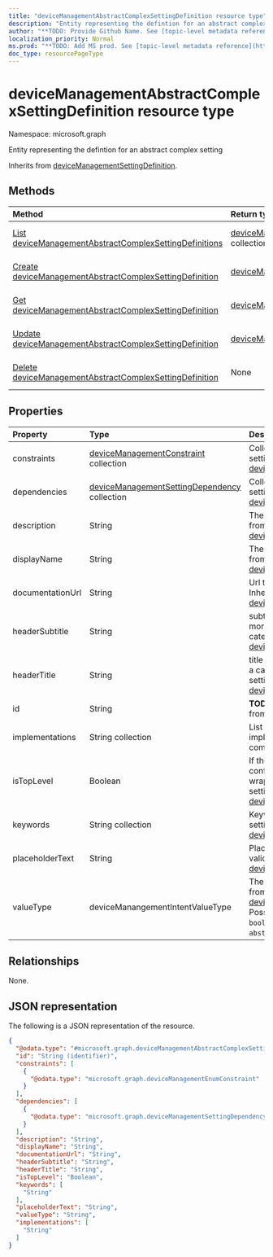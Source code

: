 ```yaml
---
title: "deviceManagementAbstractComplexSettingDefinition resource type"
description: "Entity representing the defintion for an abstract complex setting"
author: "**TODO: Provide Github Name. See [topic-level metadata reference](https://msgo.azurewebsites.net/add/document/guidelines/metadata.html#topic-level-metadata)**"
localization_priority: Normal
ms.prod: "**TODO: Add MS prod. See [topic-level metadata reference](https://msgo.azurewebsites.net/add/document/guidelines/metadata.html#topic-level-metadata)**"
doc_type: resourcePageType
---
```


# deviceManagementAbstractComplexSettingDefinition resource type

Namespace: microsoft.graph



Entity representing the defintion for an abstract complex setting


Inherits from [deviceManagementSettingDefinition](../resources/devicemanagementsettingdefinition.md).

## Methods
|Method|Return type|Description|
|:---|:---|:---|
|[List deviceManagementAbstractComplexSettingDefinitions](../api/devicemanagementabstractcomplexsettingdefinition-list.md)|[deviceManagementAbstractComplexSettingDefinition](../resources/devicemanagementabstractcomplexsettingdefinition.md) collection|Get a list of the [deviceManagementAbstractComplexSettingDefinition](../resources/devicemanagementabstractcomplexsettingdefinition.md) objects and their properties.|
|[Create deviceManagementAbstractComplexSettingDefinition](../api/devicemanagementabstractcomplexsettingdefinition-create.md)|[deviceManagementAbstractComplexSettingDefinition](../resources/devicemanagementabstractcomplexsettingdefinition.md)|Create a new [deviceManagementAbstractComplexSettingDefinition](../resources/devicemanagementabstractcomplexsettingdefinition.md) object.|
|[Get deviceManagementAbstractComplexSettingDefinition](../api/devicemanagementabstractcomplexsettingdefinition-get.md)|[deviceManagementAbstractComplexSettingDefinition](../resources/devicemanagementabstractcomplexsettingdefinition.md)|Read the properties and relationships of a [deviceManagementAbstractComplexSettingDefinition](../resources/devicemanagementabstractcomplexsettingdefinition.md) object.|
|[Update deviceManagementAbstractComplexSettingDefinition](../api/devicemanagementabstractcomplexsettingdefinition-update.md)|[deviceManagementAbstractComplexSettingDefinition](../resources/devicemanagementabstractcomplexsettingdefinition.md)|Update the properties of a [deviceManagementAbstractComplexSettingDefinition](../resources/devicemanagementabstractcomplexsettingdefinition.md) object.|
|[Delete deviceManagementAbstractComplexSettingDefinition](../api/devicemanagementabstractcomplexsettingdefinition-delete.md)|None|Deletes a [deviceManagementAbstractComplexSettingDefinition](../resources/devicemanagementabstractcomplexsettingdefinition.md) object.|

## Properties
|Property|Type|Description|
|:---|:---|:---|
|constraints|[deviceManagementConstraint](../resources/devicemanagementconstraint.md) collection|Collection of constraints for the setting value Inherited from [deviceManagementSettingDefinition](../resources/devicemanagementsettingdefinition.md)|
|dependencies|[deviceManagementSettingDependency](../resources/devicemanagementsettingdependency.md) collection|Collection of dependencies on other settings Inherited from [deviceManagementSettingDefinition](../resources/devicemanagementsettingdefinition.md)|
|description|String|The setting's description Inherited from [deviceManagementSettingDefinition](../resources/devicemanagementsettingdefinition.md)|
|displayName|String|The setting's display name Inherited from [deviceManagementSettingDefinition](../resources/devicemanagementsettingdefinition.md)|
|documentationUrl|String|Url to setting documentation Inherited from [deviceManagementSettingDefinition](../resources/devicemanagementsettingdefinition.md)|
|headerSubtitle|String|subtitle of the setting header for more details about the category/section Inherited from [deviceManagementSettingDefinition](../resources/devicemanagementsettingdefinition.md)|
|headerTitle|String|title of the setting header represents a category/section of a setting/settings Inherited from [deviceManagementSettingDefinition](../resources/devicemanagementsettingdefinition.md)|
|id|String|**TODO: Add Description** Inherited from [entity](../resources/entity.md)|
|implementations|String collection|List of definition IDs for all possible implementations of this abstract complex setting|
|isTopLevel|Boolean|If the setting is top level, it can be configured without the need to be wrapped in a collection or complex setting Inherited from [deviceManagementSettingDefinition](../resources/devicemanagementsettingdefinition.md)|
|keywords|String collection|Keywords associated with the setting Inherited from [deviceManagementSettingDefinition](../resources/devicemanagementsettingdefinition.md)|
|placeholderText|String|Placeholder text as an example of valid input Inherited from [deviceManagementSettingDefinition](../resources/devicemanagementsettingdefinition.md)|
|valueType|deviceManangementIntentValueType|The data type of the value Inherited from [deviceManagementSettingDefinition](../resources/devicemanagementsettingdefinition.md). Possible values are: `integer`, `boolean`, `string`, `complex`, `collection`, `abstractComplex`.|

## Relationships
None.

## JSON representation
The following is a JSON representation of the resource.
<!-- {
  "blockType": "resource",
  "keyProperty": "id",
  "@odata.type": "microsoft.graph.deviceManagementAbstractComplexSettingDefinition",
  "baseType": "microsoft.graph.deviceManagementSettingDefinition",
  "openType": false
}
-->
``` json
{
  "@odata.type": "#microsoft.graph.deviceManagementAbstractComplexSettingDefinition",
  "id": "String (identifier)",
  "constraints": [
    {
      "@odata.type": "microsoft.graph.deviceManagementEnumConstraint"
    }
  ],
  "dependencies": [
    {
      "@odata.type": "microsoft.graph.deviceManagementSettingDependency"
    }
  ],
  "description": "String",
  "displayName": "String",
  "documentationUrl": "String",
  "headerSubtitle": "String",
  "headerTitle": "String",
  "isTopLevel": "Boolean",
  "keywords": [
    "String"
  ],
  "placeholderText": "String",
  "valueType": "String",
  "implementations": [
    "String"
  ]
}
```

